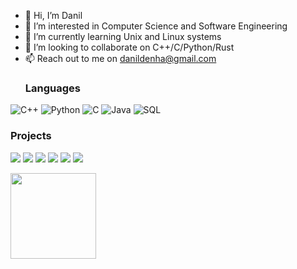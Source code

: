 - 👋 Hi, I’m Danil
- 👀 I’m interested in Computer Science and Software Engineering
- 🌱 I’m currently learning Unix and Linux systems
- 💞️ I’m looking to collaborate on C++/C/Python/Rust
- 📫 Reach out to me on danildenha@gmail.com
  ### Languages

![C++](https://img.shields.io/badge/-C++-000?&logo=c%2b%2b&logoColor=00599C)
![Python](https://img.shields.io/badge/-Python-000?&logo=Python)
![C](https://img.shields.io/badge/-C-000?&logo=C)
![Java](https://img.shields.io/badge/-Java-000?&logo=Java&logoColor=007396)
![SQL](https://img.shields.io/badge/-SQL-000?&logo=MySQL)

### Projects

[![](https://img.shields.io/badge/-🗺️%20Interval%20Map-000)](https://github.com/danildenha/Interval-Map)
[![](https://img.shields.io/badge/-💾%20Circular%20Buffer-000)](https://github.com/danildenha/Circular-Buffer)
[![](https://img.shields.io/badge/-📊%20A*%20Search-000)](https://github.com/danildenha/Astar.search)
[![](https://img.shields.io/badge/-🤖%20Neural%20Networks-000)](https://github.com/danildenha/Neural-Networks)
[![](https://img.shields.io/badge/-🧮%20Polynomial-000)](https://github.com/danildenha/Polynomial)
[![](https://img.shields.io/badge/-📸%20Image%20Filter-000)](https://github.com/danildenha/ImageFilterInC)

<img height="137px" src="https://github-readme-stats.vercel.app/api/top-langs/?username=danildenha&hide=html&hide_title=true&hide_border=true&layout=compact&langs_count=6&exclude_repo=comp426,Redventures-Movie-Quotes&text_color=000&icon_color=fff&bg_color=0,52fa5a,4dfcff,c64dff&theme=graywhite" /></a>

<!---
danildenha/danildenha is a ✨ special ✨ repository because its `README.md` (this file) appears on your GitHub profile.
You can click the Preview link to take a look at your changes.
--->
